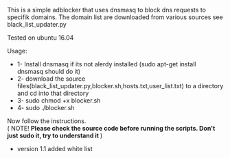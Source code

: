 This is a simple adblocker that uses dnsmasq to block dns requests to specifik domains. 
The domain list are downloaded from various sources see black_list_updater.py 

Tested on ubuntu 16.04

Usage:
<ul>
  <li>1- Install dnsmasq if its not alerdy installed (sudo apt-get install dnsmasq should do it)</li>
  <li>2- download the source files(black_list_updater.py,blocker.sh,hosts.txt,user_list.txt) to a directory and cd into that directory</li>
  <li>3- sudo chmod +x blocker.sh</li> 
  <li>4- sudo ./blocker.sh</li> 
</ul>
Now follow the instructions. 

<br>
( NOTE! <b> Please check the source code before running the scripts. Don't just sudo it, try to understand it </b> )

<br>
<ul>
  <li> version 1.1 added white list </li>
  </ul> 
